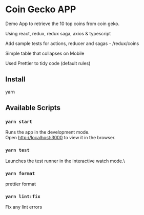 # Coin Gecko APP

Demo App to retrieve the 10 top coins from coin geko.

Using react, redux, redux saga, axios & typescript

Add sample tests for actions, reducer and sagas - /redux/coins

Simple table that collapses on Mobile

Used Prettier to tidy code (default rules)

## Install

yarn 


## Available Scripts

### `yarn start`

Runs the app in the development mode.\
Open [http://localhost:3000](http://localhost:3000) to view it in the browser.

### `yarn test`

Launches the test runner in the interactive watch mode.\

### `yarn format`

prettier format 

### `yarn lint:fix`

Fix any lint errors 
